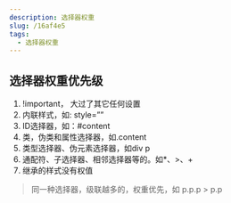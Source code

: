 ```yaml
---
description: 选择器权重
slug: /16af4e5
tags: 
  - 选择器权重
---
```


## 选择器权重优先级
1. !important， 大过了其它任何设置
2. 内联样式，如: style=””
3. ID选择器，如：#content
4. 类，伪类和属性选择器，如.content
5. 类型选择器、伪元素选择器，如div p
6. 通配符、子选择器、相邻选择器等的。如*、>、+
7. 继承的样式没有权值

> 同一种选择器，级联越多的，权重优先，如 p.p.p > p.p